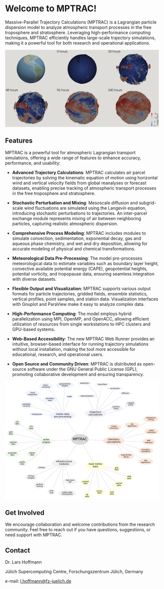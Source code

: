 # Welcome to MPTRAC!

Massive-Parallel Trajectory Calculations (MPTRAC) is a Lagrangian
particle dispersion model to analyze atmospheric transport processes
in the free troposphere and stratosphere. Leveraging high-performance
computing techniques, MPTRAC efficiently handles large-scale
trajectory simulations, making it a powerful tool for both research
and operational applications.

![Lagrangian transport simulation of convective transport](img/convection_lowres.jpg)

## Features

MPTRAC is a powerful tool for atmospheric Lagrangian transport
simulations, offering a wide range of features to enhance accuracy,
performance, and usability:

- **Advanced Trajectory Calculations**: MPTRAC calculates air parcel
    trajectories by solving the kinematic equation of motion using
    horizontal wind and vertical velocity fields from global
    reanalyses or forecast datasets, enabling precise tracking of
    atmospheric transport processes in the free troposphere and
    stratosphere.

- **Stochastic Perturbation and Mixing**: Mesoscale diffusion and
    subgrid-scale wind fluctuations are simulated using the Langevin
    equation, introducing stochastic perturbations to trajectories. An
    inter-parcel exchange module represents mixing of air between
    neighboring particles, capturing realistic atmospheric dispersion.

- **Comprehensive Process Modeling**: MPTRAC includes modules to
    simulate convection, sedimentation, exponential decay, gas and
    aqueous phase chemistry, and wet and dry deposition, allowing for
    accurate modeling of physical and chemical transformations.

- **Meteorological Data Pre-Processing**: The model pre-processes
    meteorological data to estimate variables such as boundary layer
    height, convective available potential energy (CAPE), geopotential
    heights, potential vorticity, and tropopause data, ensuring
    seamless integration with diverse datasets.

- **Flexible Output and Visualization**: MPTRAC supports various
    output formats for particle trajectories, gridded fields, ensemble
    statistics, vertical profiles, point samples, and station
    data. Visualization interfaces with Gnuplot and ParaView make it
    easy to analyze complex data.

- **High-Performance Computing**: The model employs hybrid
    parallelization using MPI, OpenMP, and OpenACC, allowing efficient
    utilization of resources from single workstations to HPC clusters
    and GPU-based systems.

- **Web-Based Accessibility**: The new MPTRAC Web Runner provides an
    intuitive, browser-based interface for running trajectory
    simulations without local installation, making the tool more
    accessible for educational, research, and operational users.

- **Open Source and Community Driven**: MPTRAC is distributed as
    open-source software under the GNU General Public License (GPL),
    promoting collaborative development and ensuring transparency.

![Geophysical modules and main software components of MPTRAC](img/clusters.png)

## Get Involved

We encourage collaboration and welcome contributions from the research
community. Feel free to reach out if you have questions, suggestions,
or need support with MPTRAC.

## Contact

Dr. Lars Hoffmann

Jülich Supercomputing Centre, Forschungszentrum Jülich, Germany

e-mail: <l.hoffmann@fz-juelich.de>
